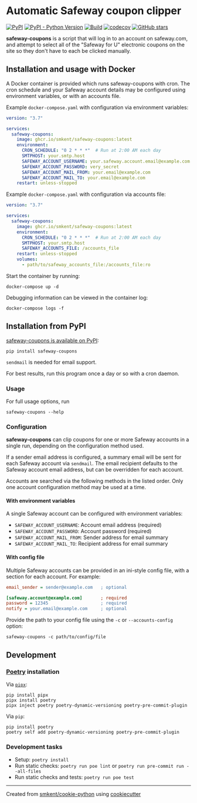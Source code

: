 # Automatic Safeway coupon clipper

[![PyPI](https://img.shields.io/pypi/v/safeway-coupons)][pypi]
[![PyPI - Python Version](https://img.shields.io/pypi/pyversions/safeway-coupons)][pypi]
[![Build](https://img.shields.io/github/checks-status/smkent/safeway-coupons/main?label=build)][gh-actions]
[![codecov](https://codecov.io/gh/smkent/safeway-coupons/branch/main/graph/badge.svg)][codecov]
[![GitHub stars](https://img.shields.io/github/stars/smkent/safeway-coupons?style=social)][repo]

**safeway-coupons** is a script that will log in to an account on safeway.com,
and attempt to select all of the "Safeway for U" electronic coupons on the site
so they don't have to each be clicked manually.

## Installation and usage with Docker

A Docker container is provided which runs safeway-coupons with cron. The cron
schedule and your Safeway account details may be configured using environment
variables, or with an accounts file.

Example `docker-compose.yaml` with configuration via environment variables:

```yaml
version: "3.7"

services:
  safeway-coupons:
    image: ghcr.io/smkent/safeway-coupons:latest
    environment:
      CRON_SCHEDULE: "0 2 * * *"  # Run at 2:00 AM each day
      SMTPHOST: your.smtp.host
      SAFEWAY_ACCOUNT_USERNAME: your.safeway.account.email@example.com
      SAFEWAY_ACCOUNT_PASSWORD: very_secret
      SAFEWAY_ACCOUNT_MAIL_FROM: your.email@example.com
      SAFEWAY_ACCOUNT_MAIL_TO: your.email@example.com
    restart: unless-stopped
```

Example `docker-compose.yaml` with configuration via accounts file:

```yaml
version: "3.7"

services:
  safeway-coupons:
    image: ghcr.io/smkent/safeway-coupons:latest
    environment:
      CRON_SCHEDULE: "0 2 * * *"  # Run at 2:00 AM each day
      SMTPHOST: your.smtp.host
      SAFEWAY_ACCOUNTS_FILE: /accounts_file
    restart: unless-stopped
    volumes:
      - path/to/safeway_accounts_file:/accounts_file:ro
```

Start the container by running:

```console
docker-compose up -d
```

Debugging information can be viewed in the container log:

```console
docker-compose logs -f
```

## Installation from PyPI

[safeway-coupons is available on PyPI][pypi]:

```console
pip install safeway-coupons
```

`sendmail` is needed for email support.

For best results, run this program once a day or so with a cron daemon.

### Usage

For full usage options, run

```console
safeway-coupons --help
```

### Configuration

**safeway-coupons** can clip coupons for one or more Safeway accounts in a
single run, depending on the configuration method used.

If a sender email address is configured, a summary email will be sent for each
Safeway account via `sendmail`. The email recipient defaults to the Safeway
account email address, but can be overridden for each account.

Accounts are searched via the following methods in the listed order. Only one
account configuration method may be used at a time.

#### With environment variables

A single Safeway account can be configured with environment variables:

* `SAFEWAY_ACCOUNT_USERNAME`: Account email address (required)
* `SAFEWAY_ACCOUNT_PASSWORD`: Account password (required)
* `SAFEWAY_ACCOUNT_MAIL_FROM`: Sender address for email summary
* `SAFEWAY_ACCOUNT_MAIL_TO`: Recipient address for email summary

#### With config file

Multiple Safeway accounts can be provided in an ini-style config file, with a
section for each account. For example:

```ini
email_sender = sender@example.com   ; optional

[safeway.account@example.com]       ; required
password = 12345                    ; required
notify = your.email@example.com     ; optional
```

Provide the path to your config file using the `-c` or `--accounts-config`
option:

```console
safeway-coupons -c path/to/config/file
```

## Development

### [Poetry][poetry] installation

Via [`pipx`][pipx]:

```console
pip install pipx
pipx install poetry
pipx inject poetry poetry-dynamic-versioning poetry-pre-commit-plugin
```

Via `pip`:

```console
pip install poetry
poetry self add poetry-dynamic-versioning poetry-pre-commit-plugin
```

### Development tasks

* Setup: `poetry install`
* Run static checks: `poetry run poe lint` or
  `poetry run pre-commit run --all-files`
* Run static checks and tests: `poetry run poe test`

---

Created from [smkent/cookie-python][cookie-python] using
[cookiecutter][cookiecutter]

[codecov]: https://codecov.io/gh/smkent/safeway-coupons
[cookie-python]: https://github.com/smkent/cookie-python
[cookiecutter]: https://github.com/cookiecutter/cookiecutter
[gh-actions]: https://github.com/smkent/safeway-coupons/actions?query=branch%3Amain
[pipx]: https://pypa.github.io/pipx/
[poetry]: https://python-poetry.org/docs/#installation
[pypi]: https://pypi.org/project/safeway-coupons/
[repo]: https://github.com/smkent/safeway-coupons
